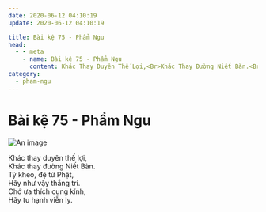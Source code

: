 ```yaml
---
date: 2020-06-12 04:10:19
update: 2020-06-12 04:10:19

title: Bài kệ 75 - Phẩm Ngu
head:
  - - meta
    - name: Bài kệ 75 - Phẩm Ngu
      content: Khác Thay Duyên Thế Lợi,<Br>Khác Thay Đường Niết Bàn.<Br>Tỷ Kheo, Đệ Tử Phật,<Br>Hãy Như Vậy Thắng Tri.<Br>Chớ Ưa Thích Cung Kính,<Br>Hãy Tu Hạnh Viễn Ly.<Br>
category:
  - pham-ngu
---
```


# Bài kệ 75 - Phẩm Ngu

![An image](/img/pham-ngu/pham-ngu-075.jpg)

Khác thay duyên thế lợi,<br>Khác thay đường Niết Bàn.<br>Tỷ kheo, đệ tử Phật,<br>Hãy như vậy thắng tri.<br>Chớ ưa thích cung kính,<br>Hãy tu hạnh viễn ly.<br>
